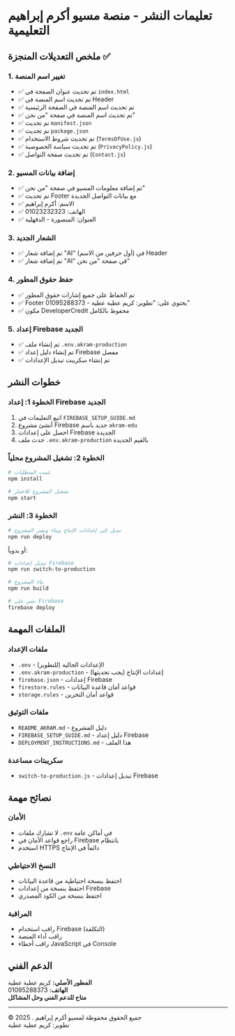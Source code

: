 # تعليمات النشر - منصة مسيو أكرم إبراهيم التعليمية

## ملخص التعديلات المنجزة ✅

### 1. تغيير اسم المنصة

- ✅ تم تحديث عنوان الصفحة في `index.html`
- ✅ تم تحديث اسم المنصة في Header
- ✅ تم تحديث اسم المنصة في الصفحة الرئيسية
- ✅ تم تحديث اسم المنصة في صفحة "من نحن"
- ✅ تم تحديث `manifest.json`
- ✅ تم تحديث `package.json`
- ✅ تم تحديث شروط الاستخدام (`TermsOfUse.js`)
- ✅ تم تحديث سياسة الخصوصية (`PrivacyPolicy.js`)
- ✅ تم تحديث صفحة التواصل (`Contact.js`)

### 2. إضافة بيانات المسيو

- ✅ تم إضافة معلومات المسيو في صفحة "من نحن"
- ✅ تم تحديث Footer مع بيانات التواصل الجديدة
- ✅ الاسم: أكرم إبراهيم
- ✅ الهاتف: 01023232323
- ✅ العنوان: المنصورة - الدقهلية

### 3. الشعار الجديد

- ✅ تم إضافة شعار "AI" (أول حرفين من الاسم) في Header
- ✅ تم إضافة شعار "AI" في صفحة "من نحن"

### 4. حفظ حقوق المطور

- ✅ تم الحفاظ على جميع إشارات حقوق المطور
- ✅ Footer يحتوي على: "تطوير: كريم عطية عطية - 01095288373"
- ✅ مكون DeveloperCredit محفوظ بالكامل

### 5. إعداد Firebase الجديد

- ✅ تم إنشاء ملف `.env.akram-production`
- ✅ تم إنشاء دليل إعداد Firebase مفصل
- ✅ تم إنشاء سكريبت تبديل الإعدادات

## خطوات النشر

### الخطوة 1: إعداد Firebase الجديد

1. اتبع التعليمات في `FIREBASE_SETUP_GUIDE.md`
2. أنشئ مشروع Firebase جديد باسم `akram-edu`
3. احصل على إعدادات Firebase الجديدة
4. حدث ملف `.env.akram-production` بالقيم الجديدة

### الخطوة 2: تشغيل المشروع محلياً

```bash
# تثبيت المتطلبات
npm install

# تشغيل المشروع للاختبار
npm start
```

### الخطوة 3: النشر

```bash
# تبديل إلى إعدادات الإنتاج وبناء ونشر المشروع
npm run deploy
```

أو يدوياً:

```bash
# تبديل إعدادات Firebase
npm run switch-to-production

# بناء المشروع
npm run build

# نشر على Firebase
firebase deploy
```

## الملفات المهمة

### ملفات الإعداد

- `.env` - الإعدادات الحالية (للتطوير)
- `.env.akram-production` - إعدادات الإنتاج (يجب تحديثها)
- `firebase.json` - إعدادات Firebase
- `firestore.rules` - قواعد أمان قاعدة البيانات
- `storage.rules` - قواعد أمان التخزين

### ملفات التوثيق

- `README_AKRAM.md` - دليل المشروع
- `FIREBASE_SETUP_GUIDE.md` - دليل إعداد Firebase
- `DEPLOYMENT_INSTRUCTIONS.md` - هذا الملف

### سكريبتات مساعدة

- `switch-to-production.js` - تبديل إعدادات Firebase

## نصائح مهمة

### الأمان

- لا تشارك ملفات `.env` في أماكن عامة
- راجع قواعد الأمان في Firebase بانتظام
- استخدم HTTPS دائماً في الإنتاج

### النسخ الاحتياطي

- احتفظ بنسخة احتياطية من قاعدة البيانات
- احتفظ بنسخة من إعدادات Firebase
- احتفظ بنسخة من الكود المصدري

### المراقبة

- راقب استخدام Firebase (التكلفة)
- راقب أداء المنصة
- راقب أخطاء JavaScript في Console

## الدعم الفني

**المطور الأصلي:** كريم عطية عطية  
**الهاتف:** 01095288373  
**متاح للدعم الفني وحل المشاكل**

---

© 2025 . جميع الحقوق محفوظة لمسيو أكرم إبراهيم  
تطوير: كريم عطية عطية
